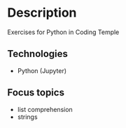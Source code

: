# Description
Exercises for Python in Coding Temple
## Technologies
- Python (Jupyter)
## Focus topics
- list comprehension
- strings